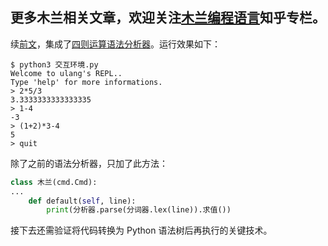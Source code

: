 
## 更多木兰相关文章，欢迎关注[木兰编程语言](https://zhuanlan.zhihu.com/ulang)知乎专栏。

续[前文](https://zhuanlan.zhihu.com/p/115587722)，集成了[四则运算语法分析器](https://zhuanlan.zhihu.com/p/104345761)。运行效果如下：
```
$ python3 交互环境.py 
Welcome to ulang's REPL..
Type 'help' for more informations.
> 2*5/3
3.3333333333333335
> 1-4
-3
> (1+2)*3-4
5
> quit

```

除了之前的语法分析器，只加了此方法：
```python
class 木兰(cmd.Cmd):
...
    def default(self, line):
        print(分析器.parse(分词器.lex(line)).求值())
```

接下去还需验证将代码转换为 Python 语法树后再执行的关键技术。
